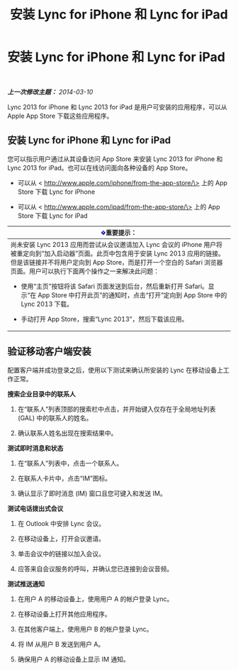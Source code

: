 ﻿---
title: 安装 Lync for iPhone 和 Lync for iPad
TOCTitle: 安装 Lync for iPhone 和 Lync for iPad
ms:assetid: 88d1c149-5842-4ecf-a15e-fcda0330325b
ms:mtpsurl: https://technet.microsoft.com/zh-cn/library/Hh690987(v=OCS.15)
ms:contentKeyID: 52061067
ms.date: 05/19/2016
mtps_version: v=OCS.15
ms.translationtype: HT
---

# 安装 Lync for iPhone 和 Lync for iPad

 

_**上一次修改主题：** 2014-03-10_

Lync 2013 for iPhone 和 Lync 2013 for iPad 是用户可安装的应用程序，可以从 Apple App Store 下载这些应用程序。

## 安装 Lync for iPhone 和 Lync for iPad

您可以指示用户通过从其设备访问 App Store 来安装 Lync 2013 for iPhone 和 Lync 2013 for iPad。也可以在线访问面向各种设备的 App Store。

  - 可以从 \< http://www.apple.com/iphone/from-the-app-store/\> 上的 App Store 下载 Lync for iPhone

  - 可以从 \< http://www.apple.com/ipad/from-the-app-store/\> 上的 App Store 下载 Lync for iPad

<table>
<colgroup>
<col style="width: 100%" />
</colgroup>
<thead>
<tr class="header">
<th><img src="images/Gg398794.important(OCS.15).gif" title="important" alt="important" />重要提示：</th>
</tr>
</thead>
<tbody>
<tr class="odd">
<td>尚未安装 Lync 2013 应用而尝试从会议邀请加入 Lync 会议的 iPhone 用户将被重定向到“加入启动器”页面。此页中包含用于安装 Lync 2013 应用的链接。但是该链接并不将用户定向到 App Store，而是打开一个空白的 Safari 浏览器页面。用户可以执行下面两个操作之一来解决此问题：
<ul>
<li><p>使用“主页”按钮将该 Safari 页面发送到后台，然后重新打开 Safari。显示“在 App Store 中打开此页”的通知时，点击“打开”定向到 App Store 中的 Lync 2013 下载。</p></li>
<li><p>手动打开 App Store，搜索“Lync 2013”，然后下载该应用。</p></li>
</ul></td>
</tr>
</tbody>
</table>


## 验证移动客户端安装

配置客户端并成功登录之后，使用以下测试来确认所安装的 Lync 在移动设备上工作正常。

**搜索企业目录中的联系人**

1.  在“联系人”列表顶部的搜索栏中点击，并开始键入仅存在于全局地址列表 (GAL) 中的联系人的姓名。

2.  确认联系人姓名出现在搜索结果中。

**测试即时消息和状态**

1.  在“联系人”列表中，点击一个联系人。

2.  在联系人卡片中，点击“IM”图标。

3.  确认显示了即时消息 (IM) 窗口且您可键入和发送 IM。

**测试电话拨出式会议**

1.  在 Outlook 中安排 Lync 会议。

2.  在移动设备上，打开会议邀请。

3.  单击会议中的链接以加入会议。

4.  应答来自会议服务的呼叫，并确认您已连接到会议音频。

**测试推送通知**

1.  在用户 A 的移动设备上，使用用户 A 的帐户登录 Lync。

2.  在移动设备上打开其他应用程序。

3.  在其他客户端上，使用用户 B 的帐户登录 Lync。

4.  将 IM 从用户 B 发送到用户 A。

5.  确保用户 A 的移动设备上显示 IM 通知。

